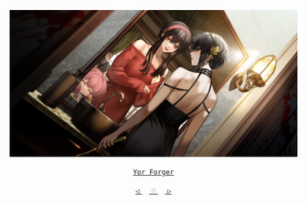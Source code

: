 <div align="center">

 

 [![@ikx7a](https://github.com/ikx7a/Waifu/blob/main/Resources/Yor%20Forger.jpg)](https://github.com/ikx7a)


  <a href="https://anilist.co/character/138102/Yor-Forger"> `Yor Forger` </a>




<a href="https://github.com/ikx7a/Waifu/tree/main/Shinobu%20Kocho"> `◁` </a>ㅤ<a href="https://github.com/ikx7a/Waifu"> `♡` </a>ㅤ<a href="https://github.com/ikx7a/Waifu/tree/main/Zero%20Two"> `▷` </a>

</div>
